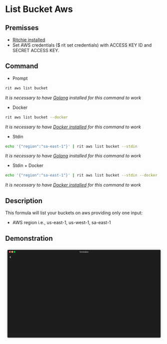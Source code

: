 # List Bucket Aws

## Premisses

- [Ritchie installed](https://docs.ritchiecli.io/v/v2.0-pt/getting-started/installation)
- Set AWS credentials ($ rit set credentials) with ACCESS KEY ID and SECRET ACCESS KEY.

## Command

- Prompt
```bash
rit aws list bucket
```

*It is necessary to have [Golang](https://golang.org/doc/install) installed for this command to work*

- Docker
```bash
rit aws list bucket --docker
```

*It is necessary to have [Docker installed](https://docs.docker.com/get-docker) for this command to work*

- Stdin
```bash
echo '{"region":"sa-east-1"}' | rit aws list bucket --stdin
```

*It is necessary to have [Golang](https://golang.org/doc/install) installed for this command to work*

- Stdin + Docker 

```bash
echo '{"region":"sa-east-1"}' | rit aws list bucket --stdin --docker
```

*It is necessary to have [Docker installed](https://docs.docker.com/get-docker) for this command to work*

## Description

This formula will list your buckets on aws providing only one input:

- AWS region i.e., us-east-1, us-west-1, sa-east-1

## Demonstration

<img src="demo.gif">